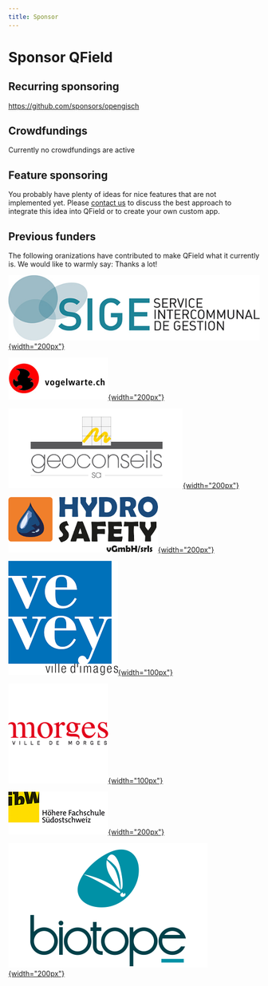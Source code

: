 ```yaml
---
title: Sponsor
---
```


# Sponsor QField

## Recurring sponsoring
https://github.com/sponsors/opengisch

## Crowdfundings
Currently no crowdfundings are active

## Feature sponsoring
You probably have plenty of ideas for nice features that are not implemented yet. Please [contact us](https://opengis.ch/#contact) to discuss the best approach to integrate this idea into QField or to create your own custom app.

## Previous funders

The following oranizations have contributed to make QField what it
currently is. We would like to warmly say: Thanks a lot!

[![SIGE](../assets/images/logo_sige.jpg){width="200px"}](http://www.sige.ch)

[![Schweizerische Vogelwarte](../assets/images/logo_vogelwarte.gif){width="200px"}](http://www.vogelwarte.ch)

[![Géoconseils SA](../assets/images/logo_geoconseils.png){width="200px"}](http://www.geoconseils.ch)

[![hydro safety srls](../assets/images/logo_hydrosafety.png){width="200px"}](http://www.hydro-safety.com/)

[![Ville de Vevey](../assets/images/logo_vevey.png){width="100px"}](http://www.vevey.ch)

[![Ville de Morges](../assets/images/logo_morges.png){width="100px"}](http://www.morges.ch)

[![ibW Höhere Fachschule Südostschweiz](../assets/images/logo_ibw.png){width="200px"}](http://www.ibw.ch)

[![Biotope](../assets/images/logo_biotope.png){width="200px"}](http://www.biotope.fr)

